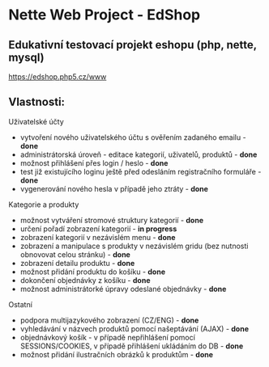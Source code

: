 Nette Web Project - EdShop
=================

Edukativní testovací projekt eshopu (php, nette, mysql)
-------------------------------------------------------
https://edshop.php5.cz/www

Vlastnosti:
-----------
Uživatelské účty
* vytvoření nového uživatelského účtu s ověřením zadaného emailu - **done**
* administrátorská úroveň - editace kategorií, uživatelů, produktů - **done**
* možnost přihlášení přes login / heslo - **done**
* test již existujícího loginu ještě před odesláním registračního formuláře - **done**
* vygenerování nového hesla v případě jeho ztráty - **done**

Kategorie a produkty
* možnost vytváření stromové struktury kategorií - **done**
* určení pořadí zobrazení kategorií - **in progress**
* zobrazení kategorií v nezávislém menu - **done**
* zobrazení a manipulace s produkty v nezávislém gridu (bez nutnosti obnovovat celou stránku) - **done**
* zobrazení detailu produktu - **done**
* možnost přidání produktu do košíku  - **done**
* dokončení objednávky z košíku - **done**
* možnost administrátorké úpravy odeslané objednávky - **done** 

Ostatní
* podpora multijazykového zobrazení (CZ/ENG) - **done**
* vyhledávání v názvech produktů pomocí našeptávání (AJAX) - **done** 
* objednávkový košík - v případě nepřihlášení pomocí SESSIONS/COOKIES, v případě přihlášení ukládáním do DB - **done**
* možnost přidání ilustračních obrázků k produktům - **done**
